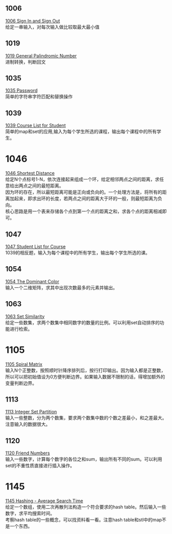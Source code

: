 ## 1006
[1006 Sign In and Sign Out](https://pintia.cn/problem-sets/994805342720868352/problems/994805516654460928)  
给定一串输入，对每次输入做比较取最大最小值  

## 1019
[1019 General Palindromic Number](https://pintia.cn/problem-sets/994805342720868352/problems/994805487143337984)  
进制转换，判断回文  

## 1035
[1035 Password](https://pintia.cn/problem-sets/994805342720868352/problems/994805454989803520)  
简单的字符串字符匹配和替换操作  

## 1039
[1039 Course List for Student](https://pintia.cn/problem-sets/994805342720868352/problems/994805447855292416)  
简单的map和set的应用,输入为每个学生所选的课程，输出每个课程中的所有学生。  

# 1046
[1046 Shortest Distance](https://pintia.cn/problem-sets/994805342720868352/problems/994805435700199424)  
给定N个点标号1-N，依次连接起来组成一个环，给定相邻两点之间的距离，求任意给出两点之间的最短距离。  
因为环的存在，所以最短距离可能是正向或负向的。一个处理方法是，将所有的距离加起来，即求出环的长度，若两点之间的距离大于环的一般，则最短距离为负向。  
核心思路是用一个表来存储各个点到第一个点的距离之和，求各个点的距离相减即可。  

## 1047
[1047 Student List for Course](https://pintia.cn/problem-sets/994805342720868352/problems/994805433955368960)  
1039的相反题，输入为每个课程中的所有学生，输出每个学生所选的课。  

## 1054
[1054 The Dominant Color](https://pintia.cn/problem-sets/994805342720868352/problems/994805422639136768)  
输入一个二维矩阵，求其中出现次数最多的元素并输出。  

## 1063
[1063 Set Similarity](https://pintia.cn/problem-sets/994805342720868352/problems/994805409175420928)  
给定一些数集，求两个数集中相同数字的数量的比例。可以利用set自动排序的功能进行检索。  

# 1105
[1105 Spiral Matrix](https://pintia.cn/problem-sets/994805342720868352/problems/994805363117768704)  
输入N个正整数，按照顺时针降序排列后，按行打印输出。因为输入都是正整数，所以可以把初始值设为0方便判断边界。如果输入数据不限制的话，得增加额外的变量判断边界。    

## 1113
[1113 Integer Set Partition](https://pintia.cn/problem-sets/994805342720868352/problems/994805357258326016)  
输入一些整数，分为两个数集，要求两个数集中数的个数之差最小，和之差最大。注意输入的数据很大。  

## 1120
[1120 Friend Numbers](https://pintia.cn/problem-sets/994805342720868352/problems/994805352925609984)  
输入一些数字，计算每个数字的各位之和sum，输出所有不同的sum。可以利用set的不重性质直接进行插入操作。  

# 1145
[1145 Hashing - Average Search Time](https://pintia.cn/problem-sets/994805342720868352/problems/994805343236767744)  
给定一个数组，使用二次再散列法构造一个符合要求的hash table。然后输入一些数字，求平均搜索时间。  
考察hash table的一些概念，可以找资料看一看。注意hash table和stl中的map不是一个东西。  

